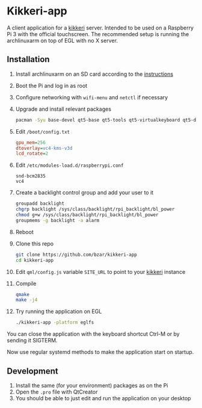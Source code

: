 # Kikkeri-app

A client application for a [kikkeri][] server. Intended to be used on a Raspberry Pi 3 with the official touchscreen. The recommended setup is running the archlinuxarm on top of EGL with no X server.

## Installation

1. Install archlinuxarm on an SD card according to the [instructions][archlinuxarm-rpi3]
1. Boot the Pi and log in as root
1. Configure networking with `wifi-menu` and `netctl` if necessary
1. Upgrade and install relevant packages

    ```bash
    pacman -Syu base-devel qt5-base qt5-tools qt5-virtualkeyboard qt5-declarative qt5-quickcontrols2 ttf-dejavu qml-material git
    ```

1. Edit `/boot/config.txt`

    ```ini
    gpu_mem=256
    dtoverlay=vc4-kms-v3d
    lcd_rotate=2
    ```

1. Edit `/etc/modules-load.d/raspberrypi.conf`

    ```text
    snd-bcm2835
    vc4
    ```

1. Create a backlight control group and add your user to it

    ```bash
    groupadd backlight
    chgrp backlight /sys/class/backlight/rpi_backlight/bl_power
    chmod g+w /sys/class/backlight/rpi_backlight/bl_power
    groupmems -g backlight -a alarm
    ```

1. Reboot
1. Clone this repo

    ```bash
    git clone https://github.com/bzar/kikkeri-app
    cd kikkeri-app
    ```

1. Edit `qml/config.js` variable `SITE_URL` to point to your [kikkeri][] instance
1. Compile

    ```bash
    qmake
    make -j4
    ```

1. Try running the application on EGL

    ```bash
    ./kikkeri-app -platform eglfs
    ```

You can close the application with the keyboard shortcut Ctrl-M or by sending it SIGTERM.

Now use regular systemd methods to make the application start on startup.

## Development

1. Install the same (for your environment) packages as on the Pi
1. Open the `.pro` file with QtCreator
1. You should be able to just edit and run the application on your desktop

[kikkeri]: https://github.com/bzar/kikkeri
[archlinuxarm-rpi3]: https://archlinuxarm.org/platforms/armv8/broadcom/raspberry-pi-3
